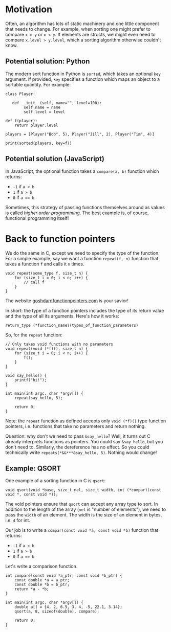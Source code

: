 # Motivation

Often, an algorithm has lots of static machinery and one little component that needs to change. For example, when sorting one might prefer to compare `x > y` or `x < y`. If elements are structs, we might even need to compare `x.level > y.level`, which a sorting algorithm otherwise couldn't know.

## Potential solution: Python

The modern sort function in Python is `sorted`, which takes an optional `key` argument. If provided, `key` specifies a function which maps an object to a sortable quantity. For example:

```
class Player:

   def __init__(self, name="", level=100):
        self.name = name
        self.level = level

def f(player):
    return player.level

players = [Player("Bob", 5), Player("Jill", 2), Player("Tim", 4)]

print(sorted(players, key=f))
```

## Potential solution (JavaScript)

In JavaScript, the optional function takes a `compare(a, b)` function which returns:

* `-1` if `a < b`
* `1` if `a > b`
* `0` if `a == b`

Sometimes, this strategy of passing functions themselves around as values is called *higher order programming*. The best example is, of course, functional programming itself!


# Back to function pointers

We do the same in C, except we need to specify the type of the function. For a simple example, say we want a function `repeat(f, n)` function that takes a function `f` and calls it `n` times.

```
void repeat(some_type f, size_t n) {
    for (size_t i = 0; i < n; i++) {
        // call f
    }
}
```

The website [goshdarnfunctionpointers.com](https://goshdarnfunctionpointers.com) is your savior!

In short: the type of a function pointers includes the type of its return value and the type of all its arguments. Here's how it works:

```
return_type (*function_name)(types_of_function_parameters)
```

So, for the `repeat` function:

```
// Only takes void functions with no parameters
void repeat(void (*f)(), size_t n) {
    for (size_t i = 0; i < n; i++) {
        f();
    }
}

void say_hello() {
    printf("hi!");
}

int main(int argc, char *argv[]) {
    repeat(say_hello, 5);

    return 0;
}
```

Note: the `repeat` function as defined accepts only `void (*f)()` type function pointers, i.e. functions that take no parameters and return nothing.

Question: why don't we need to pass `&say_hello`? Well, it turns out C already interprets functions as pointers. You could say `&say_hello`, but you don't need to. Similarly, the dereference has no effect. So you could technically write `repeats(*&&***&say_hello, 5)`. Nothing would change!

## Example: QSORT

One example of a sorting function in C is `qsort`:

```
void qsort(void *base, size_t nel, size_t width, int (*compar)(const void *, const void *));
```

The void pointers ensure that `qsort` can accept any array type to sort. In addition to the length of the array (`nel` is "number of elements"), we need to pass the `width` of an element. The width is the size of an element in bytes, i.e. `4` for int.

Our job is to write a `compar(const void *a, const void *b)` function that returns:
* `-1` if `a < b`
* `1` if `a > b`
* `0` if `a == b`

Let's write a comparison function.

```
int compare(const void *a_ptr, const void *b_ptr) {
    const double *a = a_ptr;
    const double *b = b_ptr;
    return *a - *b;
}

int main(int argc, char *argv[]) {
    double a[] = {4, 2, 6.5, 3, 4, -5, 22.1, 3.14};
    qsort(a, 8, sizeof(double), compare);

    return 0;
}
```
